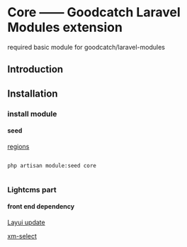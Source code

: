 # Core —— Goodcatch Laravel Modules extension

required basic module for goodcatch/laravel-modules

## Introduction


## Installation


### install module

#### seed

[regions](https://github.com/wecatch/china_regions/releases)


```shell script

php artisan module:seed core


```


### Lightcms part

#### front end dependency

[Layui update](https://res.layui.com/static/download/layui/layui-v2.5.7.zip?v=1)

[xm-select](https://gitee.com/maplemei/xm-select)


